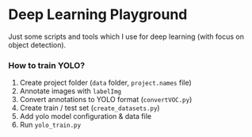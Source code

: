 # Deep Learning Playground
Just some scripts and tools which I use for deep learning (with focus on object detection).

### How to train YOLO?

1. Create project folder (`data` folder, `project.names` file)
2. Annotate images with `labelImg`
3. Convert annotations to YOLO format (`convertVOC.py`)
4. Create train / test set (`create_datasets.py`)
5. Add yolo model configuration & data file
5. Run `yolo_train.py`
